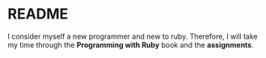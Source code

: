 # README #

I consider myself a new programmer and new to ruby. Therefore, I will take my time through the **Programming with Ruby** book and the **assignments**.

